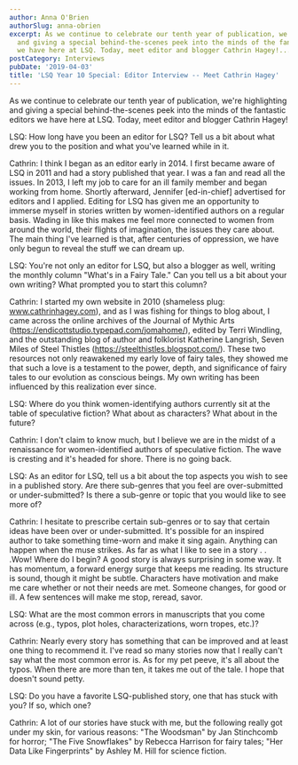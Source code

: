 ```yaml
---
author: Anna O'Brien
authorSlug: anna-obrien
excerpt: As we continue to celebrate our tenth year of publication, we're highlighting
  and giving a special behind-the-scenes peek into the minds of the fantastic editors
  we have here at LSQ. Today, meet editor and blogger Cathrin Hagey!...
postCategory: Interviews
pubDate: '2019-04-03'
title: 'LSQ Year 10 Special: Editor Interview -- Meet Cathrin Hagey'
---
```

As we continue to celebrate our tenth year of publication, we're highlighting and giving a special behind-the-scenes peek into the minds of the fantastic editors we have here at LSQ. Today, meet editor and blogger Cathrin Hagey!

LSQ: How long have you been an editor for LSQ? Tell us a bit about what drew you to the position and what you've learned while in it.

Cathrin: I think I began as an editor early in 2014. I first became aware of LSQ in 2011 and had a story published that year. I was a fan and read all the issues. In 2013, I left my job to care for an ill family member and began working from home. Shortly afterward, Jennifer [ed-in-chief] advertised for editors and I applied. Editing for LSQ has given me an opportunity to immerse myself in stories written by women-identified authors on a regular basis. Wading in like this makes me feel more connected to women from around the world, their flights of imagination, the issues they care about. The main thing I've learned is that, after centuries of oppression, we have only begun to reveal the stuff we can dream up.

LSQ: You're not only an editor for LSQ, but also a blogger as well, writing the monthly column "What's in a Fairy Tale." Can you tell us a bit about your own writing? What prompted you to start this column?

Cathrin: I started my own website in 2010 (shameless plug: www.cathrinhagey.com), and as I was fishing for things to blog about, I came across the online archives of the Journal of Mythic Arts (https://endicottstudio.typepad.com/jomahome/), edited by Terri Windling, and the outstanding blog of author and folklorist Katherine Langrish, Seven Miles of Steel Thistles (https://steelthistles.blogspot.com/). These two resources not only reawakened my early love of fairy tales, they showed me that such a love is a testament to the power, depth, and significance of fairy tales to our evolution as conscious beings. My own writing has been influenced by this realization ever since.

LSQ: Where do you think women-identifying authors currently sit at the table of speculative fiction? What about as characters? What about in the future?

Cathrin: I don't claim to know much, but I believe we are in the midst of a renaissance for women-identified authors of speculative fiction. The wave is cresting and it's headed for shore. There is no going back.

LSQ: As an editor for LSQ, tell us a bit about the top aspects you wish to see in a published story. Are there sub-genres that you feel are over-submitted or under-submitted? Is there a sub-genre or topic that you would like to see more of?

Cathrin: I hesitate to prescribe certain sub-genres or to say that certain ideas have been over or under-submitted. It's possible for an inspired author to take something time-worn and make it sing again. Anything can happen when the muse strikes. As far as what I like to see in a story . . .Wow! Where do I begin? A good story is always surprising in some way. It has momentum, a forward energy surge that keeps me reading. Its structure is sound, though it might be subtle. Characters have motivation and make me care whether or not their needs are met. Someone changes, for good or ill. A few sentences will make me stop, reread, savor.

LSQ: What are the most common errors in manuscripts that you come across (e.g., typos, plot holes, characterizations, worn tropes, etc.)?

Cathrin: Nearly every story has something that can be improved and at least one thing to recommend it. I've read so many stories now that I really can't say what the most common error is. As for my pet peeve, it's all about the typos. When there are more than ten, it takes me out of the tale. I hope that doesn't sound petty.

LSQ: Do you have a favorite LSQ-published story, one that has stuck with you? If so, which one?

Cathrin: A lot of our stories have stuck with me, but the following really got under my skin, for various reasons: "The Woodsman" by Jan Stinchcomb for horror; "The Five Snowflakes" by Rebecca Harrison for fairy tales; "Her Data Like Fingerprints" by Ashley M. Hill for science fiction.